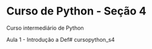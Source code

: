 
# Curso de Python - Seção 4


Curso intermediário de Python

Aula 1 - Introdução a Def# cursopython_s4
